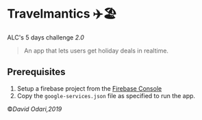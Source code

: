
# Travelmantics ✈️🏖

ALC's 5 days challenge *2.0*

<blockquote>An app that lets users get holiday deals in realtime.</blockquote>

## Prerequisites

1. Setup a firebase project from the [Firebase Console](https://firebase.google.com/?)
2. Copy the ```google-services.json``` file as specified to run the app.


&copy;<i>David Odari,2019</i>